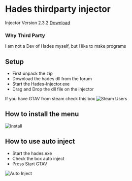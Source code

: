 # Hades thirdparty injector
Injector Version 2.3.2
[Download](https://github.com/DeadlyKltten/Hades-thirdparty-injector/releases/download/2.3.2/Injector-V2.3.2.zip)

### Why Third Party
I am not a Dev of Hades myself, but I like to make programs

## Setup
* First unpack the zip
* Download the hades dll from the forum
* Start the Hades-Injector.exe
* Drag and Drop the dll file on the injector

If you have GTAV from steam check this box
![Steam Users](https://i.imgur.com/e0WqFg1.png)

## How to install the menu
![Install](https://i.imgur.com/cSB1YYZ.gif)

## How to use auto inject
* Start the hades.exe
* Check the box auto inject
* Press Start GTAV

![Auto Inject](https://i.imgur.com/7FRh4id.png)
